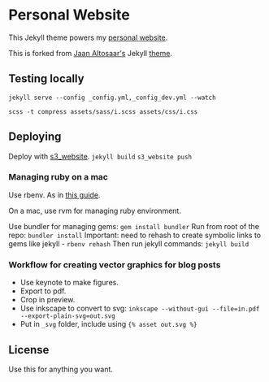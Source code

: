 # Personal Website

This Jekyll theme powers my [personal website](haiderriazkhan.com/).

This is forked from [Jaan Altosaar's](https://jaan.io) Jekyll [theme](https://github.com/altosaar/jaan.io).



## Testing locally

`jekyll serve --config _config.yml,_config_dev.yml --watch`

`scss -t compress assets/sass/i.scss assets/css/i.css`

## Deploying

Deploy with [s3_website](https://github.com/laurilehmijoki/s3_website).
`jekyll build`
`s3_website push`

### Managing ruby on a mac
Use rbenv. As in [this guide](https://gorails.com/setup/osx/10.12-sierra).

On a mac, use rvm for managing ruby environment.

Use bundler for managing gems:
`gem install bundler`
Run from root of the repo:
`bundler install`
Important: need to rehash to create symbolic links to gems like jekyll -
`rbenv rehash`
Then run jekyll commands:
`jekyll build`


### Workflow for creating vector graphics for blog posts
* Use keynote to make figures.
* Export to pdf.
* Crop in preview.
* Use inkscape to convert to svg: `inkscape --without-gui --file=in.pdf --export-plain-svg=out.svg`
* Put in `_svg` folder, include using `{% asset out.svg %}`

## License

Use this for anything you want.

